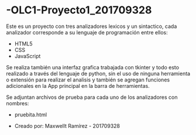 # -OLC1-Proyecto1_201709328
Este es un proyecto con tres analizadores lexicos y un sintactico, cada analizador corresponde a su lenguaje de programación entre ellos: 
* HTML5
* CSS
* JavaScript

Se realiza también una interfaz grafica trabajada con tkinter y todo esto realizado a través del lenguaje de python, sin el uso de ninguna
herramienta o extensión para realizar el analisis y también se agregan funciones adicionales en la App principal en la barra de herramientas.

Se adjuntan archivos de prueba para cada uno de los analizadores con nombres:
* pruebita.html

- Creado por: Maxwellt Ramírez - 201709328
